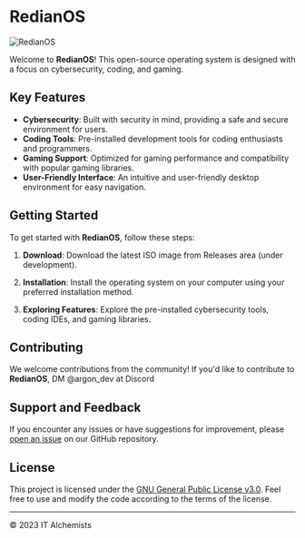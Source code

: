 # RedianOS
![RedianOS](https://media.discordapp.net/attachments/1115201322233372745/1136309959332728862/image.png?width=1451&height=258) <!-- Replace 'banner.png' with the actual path to your banner image -->

Welcome to **RedianOS**! This open-source operating system is designed with a focus on cybersecurity, coding, and gaming.

## Key Features

- **Cybersecurity**: Built with security in mind, providing a safe and secure environment for users.
- **Coding Tools**: Pre-installed development tools for coding enthusiasts and programmers.
- **Gaming Support**: Optimized for gaming performance and compatibility with popular gaming libraries.
- **User-Friendly Interface**: An intuitive and user-friendly desktop environment for easy navigation.

## Getting Started

To get started with **RedianOS**, follow these steps:

1. **Download**: Download the latest ISO image from Releases area (under development).

2. **Installation**: Install the operating system on your computer using your preferred installation method.

3. **Exploring Features**: Explore the pre-installed cybersecurity tools, coding IDEs, and gaming libraries.

## Contributing

We welcome contributions from the community! If you'd like to contribute to **RedianOS**, DM @argon_dev at Discord

## Support and Feedback

If you encounter any issues or have suggestions for improvement, please [open an issue](https://discord.gg/jVAc56YChE) on our GitHub repository.

## License

This project is licensed under the [GNU General Public License v3.0](LICENSE). Feel free to use and modify the code according to the terms of the license.

---

© 2023 IT Alchemists

